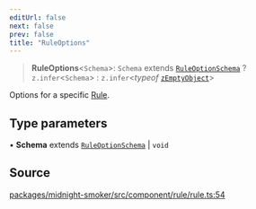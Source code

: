 ```yaml
---
editUrl: false
next: false
prev: false
title: "RuleOptions"
---
```


> **RuleOptions**\<`Schema`\>: `Schema` extends [`RuleOptionSchema`](/api/midnight-smoker/midnight-smoker/rule/type-aliases/ruleoptionschema/) ? `z.infer`\<`Schema`\> : `z.infer`\<*typeof* [`zEmptyObject`](/api/midnight-smoker/midnight-smoker/util/variables/zemptyobject/)\>

Options for a specific [Rule](/api/midnight-smoker/midnight-smoker/rule/classes/rule/).

## Type parameters

• **Schema** extends [`RuleOptionSchema`](/api/midnight-smoker/midnight-smoker/rule/type-aliases/ruleoptionschema/) \| `void`

## Source

[packages/midnight-smoker/src/component/rule/rule.ts:54](https://github.com/boneskull/midnight-smoker/blob/417858b/packages/midnight-smoker/src/component/rule/rule.ts#L54)
